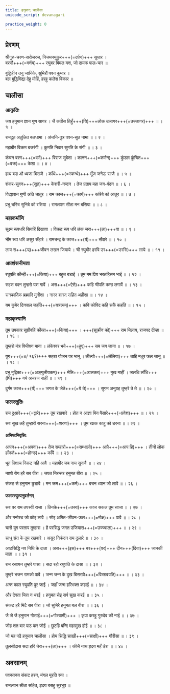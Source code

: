 ```yaml
---
title: हनुमान् चालीसा
unicode_script: devanagari

practice_weight: 0
---
```


## प्रेरणम्

श्रीगुरु-चरण-सरोजरज, निजमनमुकुर+++(=दर्पण)+++ सुधार ।  
बरणौ+++(=वर्णय)+++ रघुबर बिमल यश, जो दायक फल-चार ॥

बुद्धिहीन तनु जानिके, सुमिरौं पवन कुमार ।  
बल बुद्धिविद्या देहु मोहिं, हरहु कलेश विकार ॥

## चालीसा

### आकृतिः

जय हनुमान ज्ञान गुण सागर । जै कपीस तिहुँ+++(त्रि)+++लोक उजागर+++(=उज्जागर)+++ ॥  । १ ।

रामदूत अतुलित बलधामा । अंजनि-पुत्र पवन-सुत नामा ॥    । २ ।

महाबीर बिक्रम बजरंगी । कुमति निवार सुमति के संगी ॥    । ३ ।

कंचन बरण+++(=वर्ण)+++ बिराज सुबेशा । कानन+++(=कर्णन)+++ कुंडल कुंचित+++(=वक्र)+++ केशा ॥    । ४ ।

हाथ बज्र औ ध्वजा बिराजै । काँधे+++(=स्कन्धे)+++ मूँज जनेऊ साजै ॥   । ५ ।

शंकर-सुवन+++(सुत)+++ केशरी-नन्दन । तेज प्रताप महा जग-वंदन ॥   । ६ ।

विद्यावान गुणी अति चातुर । राम काज+++(=कार्य)+++ करिबे को आतुर ॥    । ७ ।

प्रभु चरित्र सुनिबे को रसिया । रामलषण सीता मन बसिया ॥   । ८ ।

### महाकर्माणि

सूक्ष्म रूपधरि सियहिं दिखावा । विकट रूप धरि लंक जरा+++(ला)+++वा ॥   । ९ ।

भीम रूप धरि असुर सँहारे । रामचन्द्र के काज+++(र्य)+++ सँवारे ॥   । १० ।

लाय स+++(ञ्)+++जीवन लखन जियाये । श्री रघुबीर हरषि उर+++(=उरसि)+++ लाये ॥   । ११ ।

### अप्रशंसनीयता

रघुपति कीन्ही+++(=किया)+++ बहुत बडाई । तुम मम प्रिय भरतहिसम भाई ॥   । १२ ।

सहस बदन तुम्हरो यश गावैं । अस+++(=ऐसे)+++ कहि श्रीपति कण्ठ लगावैं ॥   । १३ ।

सनकादिक ब्रह्मादि मुनीशा । नारद शारद सहित अहीशा ॥   । १४ ।

यम कुबेर दिगपाल जहाँते+++(=यत्रत्यम्)+++ । कवि कोविद कहि सकैं कहाँते ॥   । १५ ।

### महाकृत्यानि

तुम उपकार सुग्रीवहिं कीन्हा+++(=किया)+++ । +++(सूक्रीव को)+++ राम मिलाय, राजपद दीन्हा ॥   । १६ ।

तुम्हरो मंत्र विभीषण माना । लंकेश्वर भये+++(=हुए)+++ सब जग जाना ॥   । १७ ।

युग+++(=४/ १६?)+++ सहस्र योजन पर भानू । लील्यो+++(=लेलिया)+++ ताहि मधुर फल जानू ॥   । १८ ।

प्रभु मुद्रिका+++(=अङ्गुलीयकम्)+++ मेलि+++(=डालकर)+++ मुख माहीं । जलधि लाँधि+++(घि)+++ गये अचरज नाहीं ॥   । १९ ।

दुर्गम काज+++(र्य)+++ जगत के जेते+++(=ये ते)+++ । सुगम अनुग्रह तुम्हरे ते ते ॥   । २० ।

### फलस्तुतिः

राम दुआरे+++(=द्वारे)+++ तुम रखवारे । होत न आज्ञा बिन पैसारे+++(=प्रवेश)+++ ॥   । २१ ।

सब सुख लहै तुम्हारी सरना+++(=शरणा)+++ । तुम रक्षक काहू को डरना ॥   । २२ ।

#### अनिष्टनिवृत्तिः
आपन+++(=अपना)+++ तेज सम्हारो+++(=सम्भालो)+++ आपै+++(=आप हि)+++ । तीनों लोक हाँकते+++(=होन्क्)+++ काँपै ॥   । २३ ।

भूत पिशाच निकट नहिं आवै । महाबीर जब नाम सुनावै ॥   । २४ ।

नाशौ रोग हरै सब पीरा । जपत निरन्तर हनुमत बीरा ॥  । २५ ।

संकट से हनुमान छुडावै । मन क्रम+++(=कर्म)+++ बचन ध्यान जो लावै ॥   । २६ ।

#### फलस्त्युत्यनुवर्तनम्
सब पर राम तपस्वी राजा । तिनके+++(=तस्य)+++ काज सकल तुम साजा ॥   । २७ ।

और मनोरथ जो कोइ लावै । सोइ अमित-जीवन-फल+++(=मोक्ष)+++ पावै ॥ । २८ ।

चारों युग परताप तुम्हारा । है परसिद्ध जगत उजियारा+++(=उज्ज्वाला)+++ ॥   । २९ ।

साधु संत के तुम रखवारे । असुर निकंदन राम दुलारे ॥   । ३० ।

अष्टसिद्धि नव निधि के दाता । अस+++(इस)+++ बर+++(वर)+++ दीन+++(दिया)+++ जानकी माता ॥   । ३१ ।

राम रसायन तुम्हरे पासा । सदा रहो रघुपति के दासा ॥   । ३२ ।

तुम्हरे भजन रामको पावै । जन्म जन्म के दुख बिसरावै+++(=विस्रावयति)+++ ॥   । ३३ ।

अन्त काल रघुपति पुर जाई । जहाँ जन्म हरिभक्त कहाई ॥   । ३४ ।

और देवता चित्त न धरई । हनुमत सेइ सर्व सुख करई ॥   । ३५ ।

संकट हरै मिटै सब पीरा । जो सुमिरै हनुमत बल बीरा ॥   । ३६ ।

जै जै जै हनुमान गोसाई+++(=गोस्वामी)+++ । कृपा करहु गुरुदेव की नाई ॥   । ३७ ।

जोह शत बार पाठ कर जोई । छुटहि बन्दि महासुख होई ॥   । ३८ ।

जो यह पढै हनुमान चालीसा । होय सिद्धि साखी+++(=साक्षी)+++ गौरीसा ॥   । ३९ ।

तुलसीदास सदा हरि चेरा+++(ला)+++ । कीजै नाथ हृदय महँ डेरा ॥     । ४० ।

## अवसानम्

पवनतनय संकट हरन, मंगल मूरति रूप ।

रामलषन सीता सहित, हृदय बसहु सुरभूप ॥